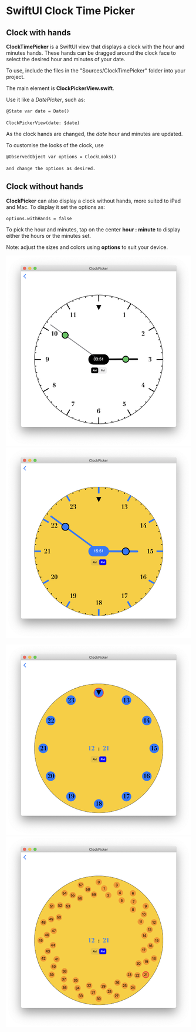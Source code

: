 
# SwiftUI Clock Time Picker

## Clock with hands

**ClockTimePicker** is a SwiftUI view that displays a clock with the hour and minutes hands.
These hands can be dragged around the clock face to select the desired hour and minutes of your date.

To use, include the files in the "Sources/ClockTimePicker" folder into your project. 

The main element is **ClockPickerView.swift**.

Use it like a *DatePicker*, such as:

    @State var date = Date()
    
    ClockPickerView(date: $date)

As the clock hands are changed, the *date* hour and minutes are updated.

To customise the looks of the clock, use 

    @ObservedObject var options = ClockLooks()
    
    and change the options as desired.
    
## Clock without hands

**ClockPicker** can also display a clock without hands, more suited to iPad and Mac. To display it set the options as:

    options.withHands = false    

To pick the hour and minutes, tap on the center **hour : minute** to display either the hours or the minutes set.

Note: adjust the sizes and colors using **options** to suit your device.

![im01](Images/picture1.png)  ![im03](Images/picture3.png) 


![im04](Images/picture4.png)   ![im05](Images/picture5.png)  

